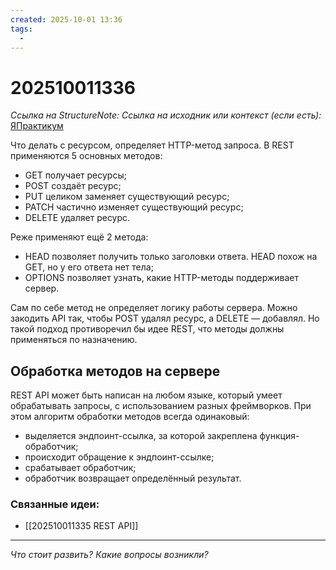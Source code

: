 ```yaml
---
created: 2025-10-01 13:36
tags:
  -
---
```

# 202510011336
*Ссылка на StructureNote:* 
*Ссылка на исходник или контекст (если есть):* [ЯПрактикум](https://practicum.yandex.ru/learn/backend-nodejs/courses/16b47298-e20d-4fde-9619-1ab305039a00/sprints/564238/topics/81c27551-b03a-4bc2-8c9b-2badb2266da4/lessons/fe25506d-7177-404e-93f5-4ee1ea16c951/)

Что делать с ресурсом, определяет HTTP-метод запроса. В REST применяются 5 основных методов:

- GET получает ресурсы;
- POST создаёт ресурс;
- PUT целиком заменяет существующий ресурс;
- PATCH частично изменяет существующий ресурс;
- DELETE удаляет ресурс.

Реже применяют ещё 2 метода:

- HEAD позволяет получить только заголовки ответа. HEAD похож на GET, но у его ответа нет тела;
- OPTIONS позволяет узнать, какие HTTP-методы поддерживает сервер.

Сам по себе метод не определяет логику работы сервера. Можно закодить API так, чтобы POST удалял ресурс, а DELETE — добавлял. Но такой подход противоречил бы идее REST, что методы должны применяться по назначению.
## Обработка методов на сервере
REST API может быть написан на любом языке, который умеет обрабатывать запросы, с использованием разных фреймворков. При этом алгоритм обработки методов всегда одинаковый:

- выделяется эндпоинт-ссылка, за которой закреплена функция-обработчик;
- происходит обращение к эндпоинт-ссылке;
- срабатывает обработчик;
- обработчик возвращает определённый результат.
### Связанные идеи:
* [[202510011335 REST API]]
---

*Что стоит развить? Какие вопросы возникли?*